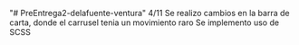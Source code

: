 "# PreEntrega2-delafuente-ventura" 
4/11
    Se realizo cambios en la barra de carta, donde el carrusel tenia un movimiento raro
    Se implemento uso de SCSS
